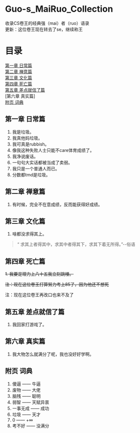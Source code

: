 # Guo-s_MaiRuo_Collection
收录CS卷王的经典强（mai）者（ruo）语录</br>
更新：这位卷王现在转去了se，继续称王

# 目录
[第一章 日常篇](https://github.com/SoulOfScience/Guo-s_MaiRuo_Collection#%E7%AC%AC%E4%B8%80%E7%AB%A0--%E6%97%A5%E5%B8%B8%E7%AF%87)
</br>
[第二章 禅意篇](https://github.com/SoulOfScience/Guo-s_MaiRuo_Collection#%E7%AC%AC%E4%BA%8C%E7%AB%A0-%E7%A6%85%E6%84%8F%E7%AF%87)
</br>
[第三章 文化篇](https://github.com/SoulOfScience/Guo-s_MaiRuo_Collection#%E7%AC%AC%E4%B8%89%E7%AB%A0-%E6%96%87%E5%8C%96%E7%AF%87)
</br>
[第四章 死亡篇](https://github.com/SoulOfScience/Guo-s_MaiRuo_Collection#%E7%AC%AC%E5%9B%9B%E7%AB%A0-%E6%AD%BB%E4%BA%A1%E7%AF%87)
</br>
[第五章 差点就信了篇](https://github.com/SoulOfScience/Guo-s_MaiRuo_Collection#%E7%AC%AC%E4%BA%94%E7%AB%A0-%E5%B7%AE%E7%82%B9%E5%B0%B1%E4%BF%A1%E4%BA%86%E7%AF%87)
</br>
[第六章 真实篇]
</br>
[附页 词典](https://github.com/SoulOfScience/Guo-s_MaiRuo_Collection#%E9%99%84%E9%A1%B5-%E8%AF%8D%E5%85%B8)
</br>
## 第一章  日常篇
1. 我是垃圾。
2. 我真他妈垃圾。
3. 我可真是rubbish。
4. 像我这种失败人士只能不care体育成绩了。
5. 我净说废话。
6. 一句句大实话都被当成了卖弱。
7. 我只是一个普通人而已。
8. 分数都tmd是垃圾。


## 第二章 禅意篇
1. 有时候，完全不在意成绩，反而能获得好成绩。


## 第三章 文化篇
1. 啥都没求得其上。</br>
>“ 求其上者得其中，求其中者得其下，求其下着无所得。”--俗语


## 第四章 死亡篇
~~1. 我要是理力上八十五我立刻跳楼。~~

~~注：现在这位卷王打算努力考上85了，因为他还不想死~~

  注：现在这位卷王再改口也来不及了

## 第五章 差点就信了篇
1. 我回家打游戏了。

## 第六章 真实篇
1. 我大物怎么就满分了呢，我也没好好学啊。

## 附页 词典
1. 傻逼 —— 牛逼
2. 废物 —— 大佬
3. 脑残 —— 聪明
4. 弱智 —— 天赋异禀
5. 一事无成 —— 成功
6. 垃圾 —— 天才
7. 0 —— +∞
8. 考不好 —— 没满分
